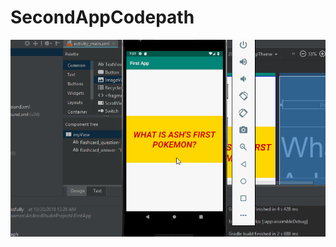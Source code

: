 # SecondAppCodepath
![alt text](https://github.com/SameenYassarKhan/SecondAppCodepath/blob/master/Second%20App.gif)
